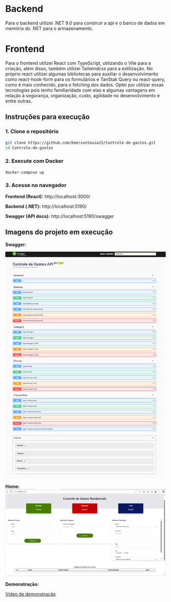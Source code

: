 # Backend

Para o backend utilizei .NET 9.0 para construir a api e o banco de dados em memória do .NET para o armazenamento.

# Frontend

Para o frontend utilizei React com TypeScript, utilizando o Vite para a criação, além disso, também utilizei Tailwindcss para a estilização. No próprio react utilizei algumas bibliotecas para auxiliar o desenvolvimento como react-hook-form para os formulários e TanStak Query ou react-query, como é mais conhecido, para o fetching dos dados. Optei por utilizar essas tecnologias pois tenho familiaridade com elas e algumas vantagens em relação à segurança, organização, custo, agilidade no desenvolvimento e entre outras.

## Instruções para execução

### 1. Clone o repositório

```bash
git clone https://github.com/EmersonSousa15/Controle-de-gastos.git
cd Controle-de-gastos
```

### 2. Execute com Docker

```bash
docker-compose up
```

### 3. Acesse no navegador

**Frontend (React):**  http://localhost:3000/

**Backend (.NET):**  http://localhost:5190/

**Swagger (API docs):** http://localhost:5190/swagger


## Imagens do projeto em execução

**Swagger:**

![http://localhost:5190/swagger/index.html](image.png)

**Home:**
![http://localhost:3000/](image-1.png)


**Demonstração:**

[Vídeo de demonstração](https://youtu.be/IvIgJpVZjhI)